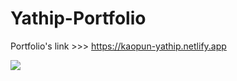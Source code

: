 # Yathip-Portfolio
Portfolio's link >>> https://kaopun-yathip.netlify.app

![](my-portfolio-present.gif)